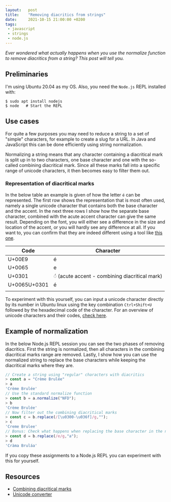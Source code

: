 ```yaml
---
layout:   post
title:    "Removing diacritics from strings"
date:     2021-10-15 21:00:00 +0200
tags:
 - javascript
 - strings
 - node.js
---
```

*Ever wondered what actually happens when you use the normalize function to remove diacritics from a string? This post will tell you.*

## Preliminaries
I'm using Ubuntu 20.04 as my OS. Also, you need the `Node.js` REPL installed with:

```console
$ sudo apt install nodejs
$ node   # Start the REPL
```

## Use cases
For quite a few purposes you may need to reduce a string to a set of "simple" characters, for example to create a slug for a URL. In Java and JavaScript this can be done efficiently using string normalization. 

Normalizing a string means that any character containing a diacritical mark is split up in to two characters, one base character and one with the so-called combining diacritical mark. Since all these marks fall into a specific range of unicode characters, it then becomes easy to filter them out.

### Representation of diacritical marks
In the below table an example is given of how the letter `é` can be represented. The first row shows the representation that is most often used, namely a single unicode character that contains both the base character and the accent. In the next three rows I show how the separate base character, combined with the acute accent character can give the same result. Depending on the font, you will either see a difference in the size and location of the accent, or you will hardly see any difference at all. If you want to, you can confirm that they are indeed different using a tool like [this one][unicodeconverter].

| Code | Character |
|---|---|
| U+00E9 | é |
| U+0065 | e |
| U+0301 | ◌́ (acute accent - combining diacritical mark) |
| U+0065U+0301 | é |
|||

To experiment with this yourself, you can input a unicode character directly by its number in Ubuntu linux using the key combination `Ctrl+Shift+U` followed by the hexadecimal code of the character. For an overview of unicode characters and their codes, [check here][unicodetable].

## Example of normalization
In the below Node.js REPL session you can see the two phases of removing diacritics. First the string is normalized, then all characters in the combining diacritical marks range are removed. Lastly, I show how you can use the normalized string to replace the base characters while keeping the diacritical marks where they are.

```javascript
// Create a string using "regular" characters with diacritics
> const a = "Crème Brulée"
> a
'Crème Brulée'
// Use the standard normalize function
> const b = a.normalize("NFD");
> b
'Crème Brulée'
// Now filter out the combining diacritical marks
> const c = b.replace(/[\u0300-\u036f]/g,"");
> c
'Creme Brulee'
// Bonus: Check what happens when replacing the base character in the normalized string
> const d = b.replace(/e/g,"a");
> d
'Cràma Bruláa'
```

If you copy these assignments to a Node.js REPL you can experiment with this for yourself.

## Resources
- [Combining diacritical marks][unicodetable]
- [Unicode converter][unicodeconverter]

[unicodetable]: https://unicode-table.com/en/blocks/combining-diacritical-marks/
[unicodeconverter]: https://r12a.github.io/app-conversion/
